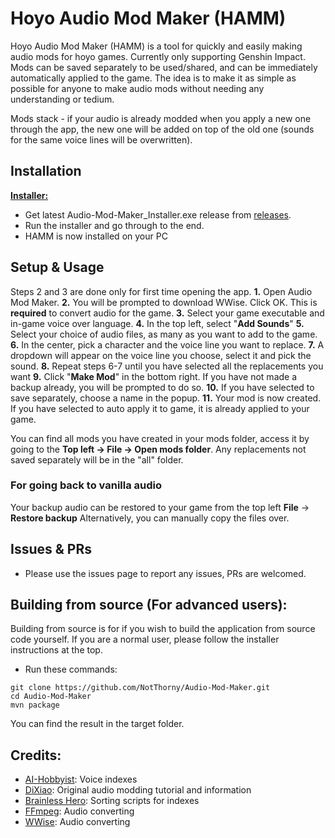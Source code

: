 # Hoyo Audio Mod Maker (HAMM)

Hoyo Audio Mod Maker (HAMM) is a tool for quickly and easily making audio mods for hoyo games. Currently only supporting Genshin Impact.
Mods can be saved separately to be used/shared, and can be immediately automatically applied to the game. The idea is to make it as simple as possible for anyone to make audio mods without needing any understanding or tedium.

Mods stack - if your audio is already modded when you apply a new one through the app, the new one will be added on top of the old one (sounds for the same voice lines will be overwritten).

## Installation
**<ins>Installer:</ins>** 
- Get latest Audio-Mod-Maker_Installer.exe release from [releases](/releases).
- Run the installer and go through to the end.
- HAMM is now installed on your PC

## Setup & Usage
Steps 2 and 3 are done only for first time opening the app.
**1.** Open Audio Mod Maker.
**2.** You will be prompted to download WWise. Click OK. This is **required** to convert audio for the game.
**3.** Select your game executable and in-game voice over language.
**4.** In the top left, select "**Add Sounds**"
**5.** Select your choice of audio files, as many as you want to add to the game.
**6.** In the center, pick a character and the voice line you want to replace.
**7.** A dropdown will appear on the voice line you choose, select it and pick the sound.
**8.** Repeat steps 6-7 until you have selected all the replacements you want
**9.** Click "**Make Mod**" in the bottom right. If you have not made a backup already, you will be prompted to do so.
**10.** If you have selected to save separately, choose a name in the popup.
**11.** Your mod is now created. If you have selected to auto apply it to game, it is already applied to your game.

You can find all mods you have created in your mods folder, access it by going to the **Top left -> File -> Open mods folder**.
Any replacements not saved separately will be in the "all" folder.

### For going back to vanilla audio
Your backup audio can be restored to your game from the top left **File** -> **Restore backup**
Alternatively, you can manually copy the files over.

## Issues & PRs
- Please use the issues page to report any issues, PRs are welcomed.
 
## **Building from source (For advanced users):**

Building from source is for if you wish to build the application from source code yourself. If you are a normal user, please follow the installer instructions at the top.
- Run these commands:
```
git clone https://github.com/NotThorny/Audio-Mod-Maker.git
cd Audio-Mod-Maker 
mvn package
```
You can find the result in the target folder.

## Credits:
- [AI-Hobbyist](https://github.com/AI-Hobbyist): Voice indexes
- [DiXiao](https://gamebanana.com/members/2182818): Original audio modding tutorial and information
- [Brainless Hero](https://gamebanana.com/members/2413509): Sorting scripts for indexes
- [FFmpeg](https://github.com/FFmpeg/FFmpeg): Audio converting
- [WWise](https://www.audiokinetic.com/en/wwise/overview/): Audio converting